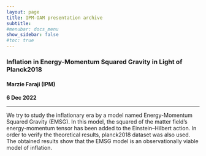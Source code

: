 ```yaml
---
layout: page
title: IPM-OAM presentation archive
subtitle: 
#menubar: docs_menu
show_sidebar: false
#toc: true
---
```


### Inflation in Energy-Momentum Squared Gravity in Light of Planck2018
#### Marzie Faraji (IPM)
**6 Dec 2022**

---

We try to study the inflationary era by a model named Energy-Momentum Squared Gravity (EMSG). In this model, the squared of the matter field’s energy-momentum tensor has been added to the Einstein–Hilbert action. In order to verify the theoretical results, planck2018 dataset was also used. The obtained results show that the EMSG model is an observationally viable model of inflation.
